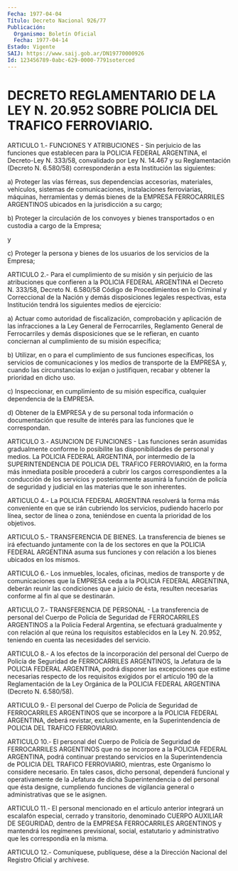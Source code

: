 ```yaml
---
Fecha: 1977-04-04
Título: Decreto Nacional 926/77
Publicación:
  Organismo: Boletín Oficial
  Fecha: 1977-04-14
Estado: Vigente
SAIJ: https://www.saij.gob.ar/DN19770000926
Id: 123456789-0abc-629-0000-7791soterced
---
```

# DECRETO REGLAMENTARIO DE LA LEY N. 20.952 SOBRE POLICIA DEL TRAFICO FERROVIARIO.

<a id="1"></a>
ARTICULO  1.-  FUNCIONES Y ATRIBUCIONES - Sin perjuicio de las funciones que establecen  para  la  POLICIA  FEDERAL  ARGENTINA, el Decreto-Ley  N.  333/58,  convalidado  por  Ley  N.  14.467  y   su Reglamentación    (Decreto   N.  6.580/58)  corresponderán  a  esta Institución las siguientes:

a)  Proteger  las  vías  férreas,    sus  dependencias  accesorias, materiales,  vehículos,  sistemas de comunicaciones,  instalaciones ferroviarias, máquinas, herramientas  y  demás bienes de la EMPRESA FERROCARRILES ARGENTINOS ubicados en la jurisdicción  a  su  cargo;

b)  Proteger  la circulación de los convoyes y bienes transportados o en custodia a cargo de la Empresa;

y

c) Proteger la  persona  y  bienes de los usuarios de los servicios de la Empresa;

<a id="2"></a>
ARTICULO 2.- Para el cumplimiento de su misión y sin perjuicio de las  atribuciones  que  confieren a la POLICIA FEDERAL ARGENTINA el Decreto N. 333/58, Decreto  N. 6.580/58 Código de Procedimientos en lo Criminal y Correccional de  la  Nación  y demás disposiciones legales respectivas, esta Institución tendrá los  siguientes medios de ejercicio:

a)   Actuar  como  autoridad  de  fiscalización,  comprobación    y aplicación  de  las infracciones a la Ley General de Ferrocarriles, Reglamento General  de  Ferrocarriles  y demás disposiciones que se le  refieran,  en cuanto conciernan al cumplimiento  de  su  misión específica;

b) Utilizar, en o para el cumplimiento de sus funciones específicas, los  servicios  de  comunicaciones  y  los  medios  de transporte  de  la EMPRESA y, cuando las circunstancias lo exijan o justifiquen, recabar  y  obtener  la  prioridad  en dicho uso.

c)    Inspeccionar,   en  cumplimiento  de  su  misión  específica, cualquier dependencia de la EMPRESA.

d) Obtener de la EMPRESA  y  de  su  personal  toda  información  o documentación  que  resulte  de  interés  para las funciones que le correspondan.

<a id="3"></a>
ARTICULO 3.- ASUNCION DE FUNCIONES - Las funciones serán asumidas gradualmente conforme lo posibilite las disponibilidades de personal y medios. La POLICIA FEDERAL ARGENTINA, por intermedio de la SUPERINTENDENCIA  DE  POLICIA  DEL TRAFICO FERROVIARIO, en la forma  más  inmediata  posible  procederá    a  cubrir  los  cargos correspondientes a la conducción de los servicios  y posteriormente asumirá  la  función  de  policía  de seguridad y judicial  en  las materias que le son inherentes.

<a id="4"></a>
ARTICULO 4.- La POLICIA FEDERAL ARGENTINA resolverá la forma más conveniente en que  se  irán  cubriendo los servicios, pudiendo hacerlo por línea, sector de línea  o zona, teniéndose en cuenta la prioridad de los objetivos.

<a id="5"></a>
ARTICULO 5.- TRANSFERENCIA DE BIENES. La transferencia de bienes se irá efectuando juntamente con la de los sectores en que la POLICIA FEDERAL ARGENTINA asuma sus funciones y con relación a los bienes ubicados en los mismos.

<a id="6"></a>
ARTICULO 6.- Los inmuebles, locales, oficinas, medios de transporte y de comunicaciones que la EMPRESA ceda a la POLICIA FEDERAL ARGENTINA, deberán reunir las condiciones que a juicio de ésta, resulten necesarias conforme al fin al que se destinarán.

<a id="7"></a>
ARTICULO 7.- TRANSFERENCIA DE PERSONAL - La transferencia de personal  del  Cuerpo de  Policía  de  Seguridad  de  FERROCARRILES ARGENTINOS a la Policía Federal Argentina, se efectuará gradualmente y con relación al que reúna los requisitos establecidos  en    la  Ley  N.  20.952,  teniendo  en  cuenta  las necesidades del servicio.

<a id="8"></a>
ARTICULO 8.- A los efectos de la incorporación del personal del Cuerpo de Policía de Seguridad  de FERROCARRILES ARGENTINOS, la Jefatura  de  la  POLICIA  FEDERAL ARGENTINA,  podrá  disponer  las excepciones  que  estime  necesarias  respecto  de  los  requisitos exigidos  por  el artículo 190  de  la  Reglamentación  de  la  Ley Orgánica de la POLICIA  FEDERAL  ARGENTINA  (Decreto  N. 6.580/58).

<a id="9"></a>
ARTICULO 9.- El personal del Cuerpo de Policía de Seguridad de FERROCARRILES  ARGENTINOS  que  se  incorpore  a la POLICIA FEDERAL ARGENTINA, deberá revistar, exclusivamente, en la  Superintendencia de POLICIA DEL TRAFICO FERROVIARIO.

<a id="10"></a>
ARTICULO 10.- El personal del Cuerpo de Policía de Seguridad de FERROCARRILES ARGENTINOS  que no se incorpore a la POLICIA FEDERAL ARGENTINA, podrá continuar prestando servicios en la Superintendencia  de POLICIA  DEL  TRAFICO  FERROVIARIO,  mientras, este  Organismo  lo considere  necesario.  En  tales  casos,  dicho personal, dependerá  funcional  y  operativamente de la Jefatura de dicha Superintendencia o del personal  que ésta designe, cumpliendo funciones  de  vigilancia  general  o  administrativas  que  se  le asignen.

<a id="11"></a>
ARTICULO 11.- El personal mencionado en el artículo anterior integrará un escalafón  especial, cerrado y transitorio, denominado CUERPO AUXILIAR DE SEGURIDAD,  dentro  de  la EMPRESA FERROCARRILES ARGENTINOS    y  mantendrá  los  regímenes  previsional,    social, estatutario y administrativo  que  les  correspondía  en  la misma.

<a id="12"></a>
ARTICULO 12.-  Comuníquese,  publíquese,  dése a la Dirección Nacional del Registro Oficial y archívese.